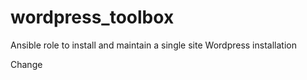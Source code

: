 # wordpress_toolbox
Ansible role to install and maintain a single site Wordpress installation

Change
